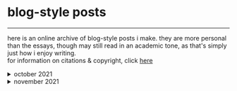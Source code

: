 # blog-style posts
* * *

here is an online archive of blog-style posts i make. they are more personal than the essays, though may still read in an academic tone, as that's simply just how i enjoy writing.  
for information on citations & copyright, click [here](copyright.html)

<details>
<summary> october 2021 </summary>
<br>
<ul> 
<li>31-10-21 <a href= "blog_posts/31-10-21.html"> on tattoos, the body, & being trans</a> </li>
</ul>
</details>

<details>
<summary> november 2021 </summary>
<br>
<ul>
<li>4-11-21 <a href= "blog_posts/4-11-21.html"> on university essays, mental health, & failing</a> </li>
<li>7-11-21 <a href= "blog_posts/7-11-21.html"> on stimming, bass guitar, & perseverance</a> </li>
<li>14-11-21 <a href= "blog_posts/14-11-21.html"> on marketisation, accommodation, & mould</a> </li>
</ul>
</details>
